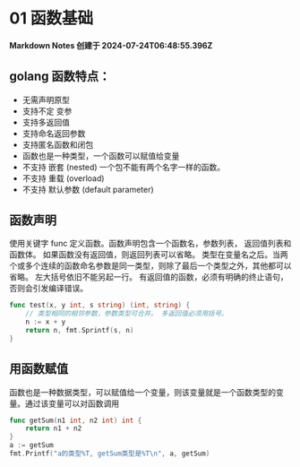 # 01 函数基础

#### Markdown Notes 创建于 2024-07-24T06:48:55.396Z

## golang 函数特点：

-   无需声明原型
-   支持不定 变参
-   支持多返回值
-   支持命名返回参数
-   支持匿名函数和闭包
-   函数也是一种类型，一个函数可以赋值给变量
-   不支持 嵌套 (nested) 一个包不能有两个名字一样的函数。
-   不支持 重载 (overload)
-   不支持 默认参数 (default parameter)

## 函数声明

使用关键字 func 定义函数。函数声明包含一个函数名，参数列表， 返回值列表和函数体。
如果函数没有返回值，则返回列表可以省略。
类型在变量名之后。当两个或多个连续的函数命名参数是同一类型，则除了最后一个类型之外，其他都可以省略。
左大括号依旧不能另起一行。
有返回值的函数，必须有明确的终止语句，否则会引发编译错误。

```go
func test(x, y int, s string) (int, string) {
    // 类型相同的相邻参数，参数类型可合并。 多返回值必须用括号。
    n := x + y
    return n, fmt.Sprintf(s, n)
}
```

## 用函数赋值

函数也是一种数据类型，可以赋值给一个变量，则该变量就是一个函数类型的变量。通过该变量可以对函数调用

```go
func getSum(n1 int, n2 int) int {
	return n1 + n2
}
a := getSum
fmt.Printf("a的类型%T, getSum类型是%T\n", a, getSum)
```
